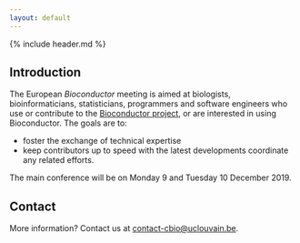 ```yaml
---
layout: default
---
```


{% include header.md %}

## Introduction

The European _Bioconductor_ meeting is aimed at biologists,
bioinformaticians, statisticians, programmers and software engineers
who use or contribute to the [Bioconductor
project](https://www.bioconductor.org/), or are interested in using
Bioconductor. The goals are to:

- foster the exchange of technical expertise
- keep contributors up to speed with the latest developments
  coordinate any related efforts.

The main conference will be on Monday 9 and Tuesday 10 December 2019.


## Contact

More information? Contact us at contact-cbio@uclouvain.be.
